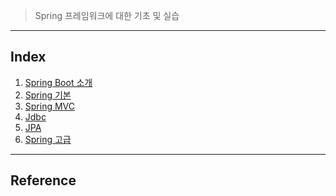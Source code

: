 > Spring 프레임워크에 대한 기초 및 실습
>

---

## Index

1. [Spring Boot 소개](https://github.com/seungki1011/Data-Engineering/blob/main/spring/notes/(001)Spring%20Introduction.md)
2. [Spring 기본]()
3. [Spring MVC]()
4. [Jdbc]()
5. [JPA]()
6. [Spring 고급]()



---

## Reference





